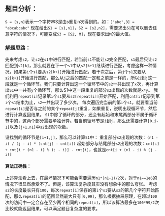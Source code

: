 ## 题目分析：

`S = [s,n]`表示一个字符串S是由s重复n次得到的。如：`["abc",3] = "abcabcabc"`
现在给出`S1 = [s1,n1]`，`S2 = [s2,n2]`，需要求出`S1`在可以删去任意字符的情况下，可能变成`S3 = [S2, M]`，现在要求出`M`的最大值。 

### 解题思路：

先来考虑`s2`，让`s2`在`s1`中进行匹配，若当前`s1`不能让`s2`完全匹配，`s1`最后只让`s2`匹配到`s2[k]`，那么就要在下一个`s1`中从`s2[k+1]`继续进行匹配，考虑这样一种情况，如果第`i`个`s1`要从`s2[k+1]`开始进行匹配，若干次之后，第`j`个`s1`又要从`s2[k+1]`开始进行匹配，那么从`j`之后的匹配一定和之前是一样的，所以`i`到`j`这一段就是一个循环节。我们只要计算出这一个循环节中的`s2`一共出现了`x`次，再计算出`S1`中一共有`y`个循环节，那么S1中这一段重复的部分`s2`出现的次数就是`x*y`。
我们利用`repeat[i]`记录第`i`个`s1`要从`s2[repeat[i]]`开始匹配，利用`cnt[i]`记录到第`i`个`s1`结束为止，`s2`一共出现了多少次。
每次遍历完当前的第`i`个`s1`，就要看当前`repeat[i]`是否与之前的某个`repeat[j]`重复，如果重复，说明出现循环节，然后进行计算返回结果。
`S1`中除了循环的部分，还会有起始和末尾两部分不属于循环节中的，这两个部分需要单独计算。若当前循环节是`i`到`j`，那么还需要计算`[0,i-1]`以及`[j+1,n1]`中`s2`出现的次数。

设找到的循环节是`[i+1,j]`，那么可以计算`S1`中：
重复部分`s2`出现的次数：`(n1 - i) / (j - i) * (cnt[j] - cnt[i])`
起始部分与结尾部分`s2`出现的次数：`cnt[i] + cnt[i + (n1 - i) % (j - i)] - cnt[i]`，也就是`cnt[i + (n1 - i) % (j - i)]`

#### 算法正确性：

上述算法看上去，在最坏情况下可能会需要遍历`n1*(n1-1)/2`次，对于`n1==1e6`的情况下很显然承受不了。但是，该算法复杂度其实没有想象中的那么夸张。
考虑`s2`的长度最长只有`100`，每次`repeat[i]`保存的第`i`个`s1`要从`s2`的第几个字符开始匹配，那么`repeat[i]`的范围显然最大只有`[0,99]`，那么根据抽屉原理，在超过`100`次的访问中一定会存在至少两个相同的`repeat[i]`，所以该算法最多在`100*99/2`次比较就能返回结果，可以满足题目复杂度的要求。
